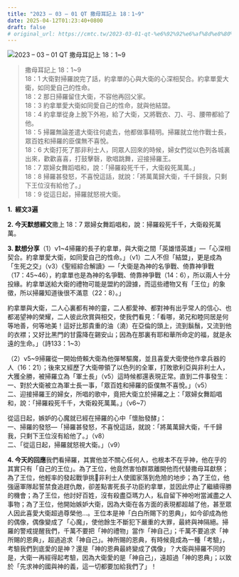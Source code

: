 ```yaml
---
title: "2023 – 03 – 01 QT 撒母耳記上 18：1~9"
date: 2025-04-12T01:23:40+0800
draft: false
# original_url: https://cmtc.tw/2023-03-01-qt-%e6%92%92%e6%af%8d%e8%80%b3%e8%a8%98%e4%b8%8a-18%ef%bc%9a19
---
```


![2023 – 03 – 01 QT 撒母耳記上 18：1\~9](/images/qt.jpg  "2023 – 03 – 01 QT 撒母耳記上 18：1\~9")

> 撒母耳記上 18：1\~9  
> 18：1 大衛對掃羅說完了話，約拿單的心與大衛的心深相契合。約拿單愛大衛，如同愛自己的性命。  
> 18：2 那日掃羅留住大衛，不容他再回父家。  
> 18：3 約拿單愛大衛如同愛自己的性命，就與他結盟。  
> 18：4 約拿單從身上脫下外袍，給了大衛，又將戰衣、刀、弓、腰帶都給了他。  
> 18：5 掃羅無論差遣大衛往何處去，他都做事精明。掃羅就立他作戰士長，眾百姓和掃羅的臣僕無不喜悅。  
> 18：6 大衛打死了那非利士人，同眾人回來的時候，婦女們從以色列各城裏出來，歡歡喜喜，打鼓擊磬，歌唱跳舞，迎接掃羅王。  
> 18：7 眾婦女舞蹈唱和，說：「掃羅殺死千千，大衛殺死萬萬。」  
> 18：8 掃羅甚發怒，不喜悅這話，就說：「將萬萬歸大衛，千千歸我，只剩下王位沒有給他了。」  
> 18：9 從這日起，掃羅就怒視大衛。

**1.  經文3遍**

**2. 今天默想經文**撒上 18：7 眾婦女舞蹈唱和，說：掃羅殺死千千，大衛殺死萬萬。

**3. 默想分享**（1）v1\~4掃羅的長子約拿單，與大衛之間「英雄惜英雄」—「心深相契合。約拿單愛大衛，如同愛自己的性命。」（v1）二人不但「結盟」，更是成為「生死之交」（v3）《聖經綜合解讀》—「大衛是為神的名爭戰、倚靠神爭戰（17：45\~46），約拿單也是為神的名爭戰、倚靠神爭戰（14：6），所以兩人十分投緣。約拿單送給大衛的禮物可能是盟約的證據，而這些禮物又有「王位」的象徵，所以掃羅知道後很不滿意（22：8）。」

約拿單與大衛，二人心裏都有神的靈，二人都愛神、都對神有出乎常人的信心、也都渴望神的榮耀，二人彼此欣賞與相交，使我們看見：「看哪，弟兄和睦同居是何等地善，何等地美！這好比那貴重的油（澆）在亞倫的頭上，流到鬍鬚，又流到他的衣襟；又好比黑門的甘露降在錫安山；因為在那裏有耶和華所命定的福，就是永遠的生命。」（詩133：1\~3）

（2）v5\~9掃羅從一開始倚賴大衛為他彈琴驅魔，並且喜愛大衛使他作拿兵器的人（16：21）；後來又經歷了大衛帶領了以色列的全軍，打敗歌利亞與非利士人，大獲全勝，被掃羅立為「軍土長」（v5）這時候都還表現正常。直到二件事發生：  
一、對於大衛被立為軍士長一事，「眾百姓和掃羅的臣僕無不喜悅。」（v5）  
二、迎接掃羅王的婦女，所唱的歌中，竟把大衛立於掃羅之上：「眾婦女舞蹈唱和，說：「掃羅殺死千千，大衛殺死萬萬。」（v6\~7）

從這日起，嫉妒的心魔就已經在掃羅的心中「懷胎發酵」：  
一、掃羅的發怒—「掃羅甚發怒，不喜悅這話，就說：「將萬萬歸大衛，千千歸我，只剩下王位沒有給他了。」（v8）  
二、「從這日起，掃羅就怒視大衛。」（v9）

**4. 今天的回應**我們看掃羅，其實他並不關心任何人，也根本不在乎神，他在乎的其實只有「自己的王位」。為了王位，他竟然害怕群眾離開他而代替撒母耳獻祭；為了王位，他輕率的發起戰爭挑𦦟非利士人使國家落到危險的地步；為了王位，他強逼軍隊起誓禁食追趕仇敵，卻差點害死長子功臣約拿單，並因此停止了繼續得勝的機會；為了王位，他討好百姓，沒有殺盡亞瑪力人，私自留下神吩咐當滅盡之人事物；為了王位，他開始嫉妒大衛，因為大衛在各方面的表現都超越了他，甚至眾人因此喜愛大衛超過尊榮他…。王位本是神「白白所賜下的恩典」，如今卻成為他的偶像，偶像變成了「心魔」，使他餘生不斷犯下嚴重的大罪，最終與神隔絕。掃羅的警戒提醒我們，千萬不要把「神的禮物」當作「神自己」；千萬不要追求「神所賜的恩典」，超過追求「神自己」。神所賜的恩典，有時候竟成為一種「考驗」，考驗我們到底愛的是神？還是「神的恩典最終變成了偶像」？大衛與掃羅不同的是，大衛一再經得起考驗，因為大衛愛的是「神自己」，遠超過「神的恩典」；以致於「先求神的國與神的義，這一切都要加給我們了」！